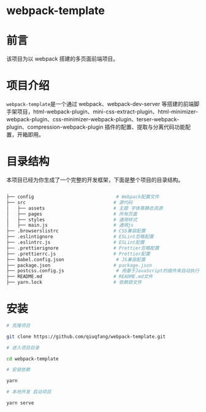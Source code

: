 # webpack-template

# 前言

该项目为以 webpack 搭建的多页面前端项目。

# 项目介绍

`webpack-template`是一个通过 webpack、webpack-dev-server 等搭建的前端脚手架项目，html-webpack-plugin、mini-css-extract-plugin、html-minimizer-webpack-plugin、css-minimizer-webpack-plugin、terser-webpack-plugin、compression-webpack-plugin 插件的配置、提取与分离代码功能配置，开箱即用。

# 目录结构

本项目已经为你生成了一个完整的开发框架，下面是整个项目的目录结构。

```sh

├── config                              # Webpack配置文件
├── src                                # 源代码
│   ├── assets                         # 主题 字体等静态资源
│   ├── pages                          # 所有页面
│   ├── styles                         # 通用样式
│   ├── main.js                        # 通用js
├── .browserslistrc                    # CSS兼容配置
├── .eslintignore                      # ESLint忽略配置
├── .eslintrc.js                       # ESLint配置
├── .prettierignore                    # Prettier忽略配置
├── .prettierrc.js                     # Prettier配置
├── babel.config.json                   # JS兼容配置
├── package.json                       # package.json
├── postcss.config.js                   # 用基于JavaScript的插件来自动执行常规CSS操作配置
├── README.md                          # README.md文件
├── yarn.lock                          # 依赖锁文件
```

# 安装

```sh
# 克隆项目

git clone https://github.com/qiuqfang/webpack-template.git

# 进入项目目录

cd webpack-template

# 安装依赖

yarn

# 本地开发 启动项目

yarn serve

```
